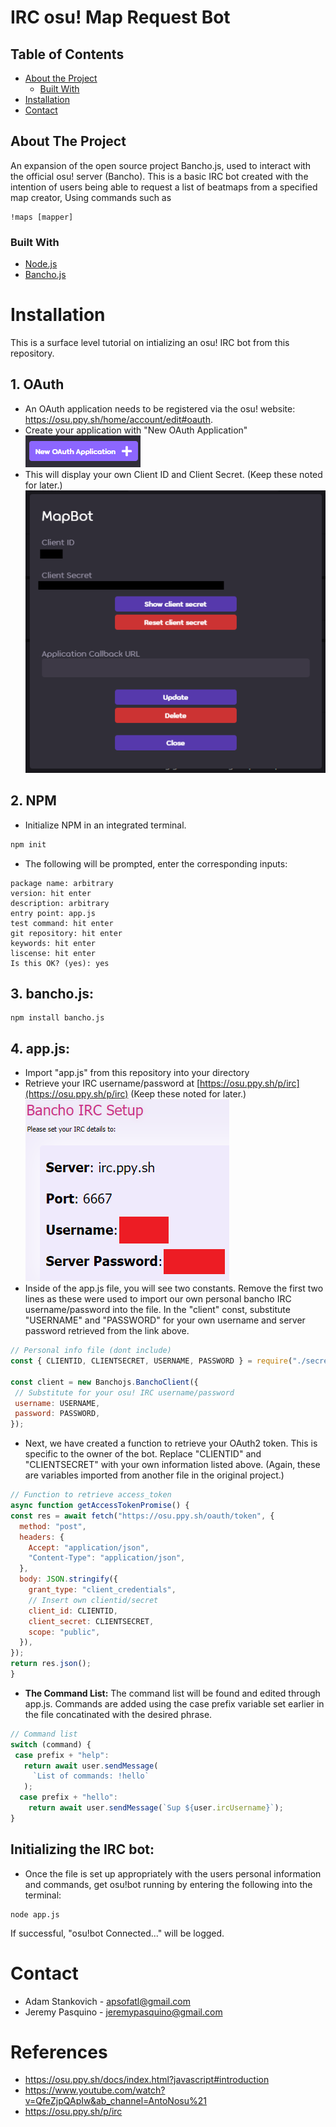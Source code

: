 # IRC osu! Map Request Bot

## Table of Contents

* [About the Project](#about-the-project)
  * [Built With](#built-with)
* [Installation](#installation)
* [Contact](#contact)

## About The Project

An expansion of the open source project Bancho.js, used to interact with the official osu! server (Bancho). This is a basic IRC bot created with the intention of users being able to request a list of beatmaps from a specified map creator, Using commands such as 
```
!maps [mapper]
```

### Built With
* [Node.js](https://nodejs.org/en/)
* [Bancho.js](https://bancho.js.org/)

# Installation

This is a surface level tutorial on intializing an osu! IRC bot from this repository.

## 1. OAuth
- An OAuth application needs to be registered via the osu! website: https://osu.ppy.sh/home/account/edit#oauth. 
- Create your application with "New OAuth Application" <br> ![OAuth](/tutorial/newoauth.png)
- This will display your own Client ID and Client Secret. (Keep these noted for later.) <br> ![OAuth2](/tutorial/newoauth2.png)

## 2. NPM
 - Initialize NPM in an integrated terminal. 
```js
npm init
```
 - The following will be prompted, enter the corresponding inputs:
```
package name: arbitrary
version: hit enter
description: arbitrary
entry point: app.js
test command: hit enter
git repository: hit enter
keywords: hit enter
liscense: hit enter
Is this OK? (yes): yes
```

## 3. bancho.js:
```
npm install bancho.js
```
## 4. app.js:
 - Import "app.js" from this repository into your directory
 - Retrieve your IRC username/password at [https://osu.ppy.sh/p/irc](https://osu.ppy.sh/p/irc) (Keep these noted for later.) <br> ![ircsetup](/tutorial/ircsetup.png)
 - Inside of the app.js file, you will see two constants. Remove the first two lines as these were used to import our own personal bancho IRC username/password into the file. In the "client" const, substitute "USERNAME" and "PASSWORD" for your own username and server password retrieved from the link above.
 ```js
 // Personal info file (dont include)
const { CLIENTID, CLIENTSECRET, USERNAME, PASSWORD } = require("./secret");

const client = new Banchojs.BanchoClient({
  // Substitute for your osu! IRC username/password
  username: USERNAME,
  password: PASSWORD,
});
 ```
  - Next, we have created a function to retrieve your OAuth2 token. This is specific to the owner of the bot. Replace "CLIENTID" and "CLIENTSECRET" with your own information listed above. (Again, these are variables imported from another file in the original project.)
  ```js
  // Function to retrieve access_token
async function getAccessTokenPromise() {
  const res = await fetch("https://osu.ppy.sh/oauth/token", {
    method: "post",
    headers: {
      Accept: "application/json",
      "Content-Type": "application/json",
    },
    body: JSON.stringify({
      grant_type: "client_credentials",
      // Insert own clientid/secret
      client_id: CLIENTID,
      client_secret: CLIENTSECRET,
      scope: "public",
    }),
  });
  return res.json();
}
  ```
 - **The Command List:** The command list will be found and edited through app.js. Commands are added using the case prefix variable set earlier in the file concatinated with the desired phrase.
 ```js
 // Command list
switch (command) {
  case prefix + "help":
    return await user.sendMessage(
      `List of commands: !hello`
    );
   case prefix + "hello":
     return await user.sendMessage(`Sup ${user.ircUsername}`);
}
 ```
## Initializing the IRC bot:
 -  Once the file is set up appropriately with the users personal information and commands, get osu!bot running by entering the following into the terminal:
 ```
 node app.js
 ```
 If successful, "osu!bot Connected..." will be logged.

# Contact

* Adam Stankovich - apsofatl@gmail.com
* Jeremy Pasquino - jeremypasquino@gmail.com

# References

* https://osu.ppy.sh/docs/index.html?javascript#introduction
* https://www.youtube.com/watch?v=QfeZjpQApIw&ab_channel=AntoNosu%21
* https://osu.ppy.sh/p/irc
